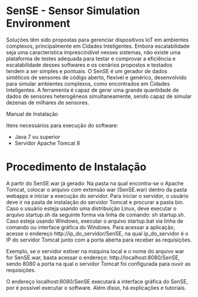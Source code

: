 # SenSE - Sensor Simulation Environment



Soluções têm sido propostas para gerenciar dispositivos IoT em ambientes complexos, principalmente em Cidades Inteligentes. Embora escalabilidade seja uma característica imprescindível nesses sistemas, não existe uma plataforma de testes adequada para testar e comprovar a eficiência e escalabilidade desses softwares e os cenários propostos e testados tendem a ser simples e pontuais. O SenSE é um gerador de dados sintéticos de sensores de código aberto, flexível e genérico, desenvolvido para simular ambientes complexos, como encontrados em Cidades Inteligentes.  A ferramenta é capaz de gerar uma grande quantidade de dados de sensores heterogêneos simultaneamente, sendo capaz de simular dezenas de milhares de sensores. 


Manual de Instalação

Itens necessários para execução do software:
- Java 7 ou superior
- Servidor Apache Tomcat 8

# Procedimento de Instalação

A partir do SenSE.war já gerado: Na pasta na qual encontra-se o Apache Tomcat, colocar o arquivo com extensão war (SenSE.war) dentro da pasta webapps e iniciar a execução do servidor. Para iniciar o servidor, o usuário deve ir na pasta de instalação do servidor Tomcat e procurar a pasta bin. Caso o usuário esteja usando uma distribuição Linux, deve executar o arquivo startup.sh da seguinte forma via linha de comando: sh startup.sh. Caso esteja usando Windows, executar o arquivo startup.bat via linha de comando ou interface gráfica do Windows.  Para acessar a aplicação, acesse o endereço http://ip_do_servidor/SenSE, na qual ip_do_servidor é o IP do servidor Tomcat junto com a porta aberta para receber as requisições.

Exemplo, se o servidor estiver na máquina local e o nome do arquivo war for SenSE.war, basta acessar o endereço: http://localhost:8080/SenSE, sendo 8080 a porta na qual o servidor Tomcat foi configurada para ouvir as requisições.

O endereço localhost:8080/SenSE executará a interface gráfica do SenSE, por é possível executar o software. Além disso, há explicações e tutoriais.

